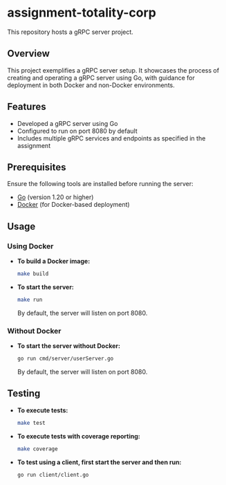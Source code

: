# assignment-totality-corp

This repository hosts a gRPC server project.

## Overview

This project exemplifies a gRPC server setup. It showcases the process of creating and operating a gRPC server using Go, with guidance for deployment in both Docker and non-Docker environments.

## Features

- Developed a gRPC server using Go
- Configured to run on port 8080 by default
- Includes multiple gRPC services and endpoints as specified in the assignment

## Prerequisites

Ensure the following tools are installed before running the server:

- [Go](https://golang.org/dl/) (version 1.20 or higher)
- [Docker](https://www.docker.com/get-started) (for Docker-based deployment)

## Usage

### Using Docker

- **To build a Docker image:**

    ```bash
    make build
    ```

- **To start the server:**

    ```bash
    make run
    ```

    By default, the server will listen on port 8080.

### Without Docker

- **To start the server without Docker:**

    ```bash
    go run cmd/server/userServer.go
    ```

    By default, the server will listen on port 8080.

## Testing

- **To execute tests:**

    ```bash
    make test
    ```

- **To execute tests with coverage reporting:**

    ```bash
    make coverage
    ```

- **To test using a client, first start the server and then run:**

    ```bash
    go run client/client.go
    ```
